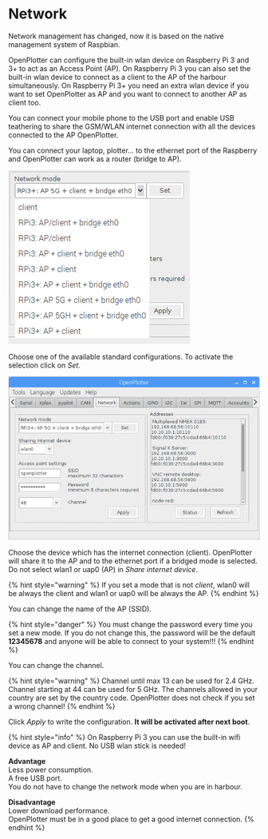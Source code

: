 # Network

Network management has changed, now it is based on the native management system of Raspbian.

OpenPlotter can configure the built-in wlan device on Raspberry Pi 3 and 3+ to act as an Access Point \(AP\). On Raspberry Pi 3 you can also set the built-in wlan device to connect as a client to the AP of the harbour simultaneously. On Raspberry Pi 3+ you need an extra wlan device if you want to set OpenPlotter as AP and you want to connect to another AP as client too.

You can connect your mobile phone to the USB port and enable USB teathering to share the GSM/WLAN internet connection with all the devices connected to the AP OpenPlotter.

You can connect your laptop, plotter... to the ethernet port of the Raspberry and OpenPlotter can work as a router \(bridge to AP\).

![](.gitbook/assets/network_modes.png)

Choose one of the available standard configurations. To activate the selection click on _Set_.

![](.gitbook/assets/network_ui.png)

Choose the device which has the internet connection \(client\). OpenPlotter will  share it to the AP and to the ethernet port if a bridged mode is selected. Do not select wlan1 or uap0 \(AP\) in _Share internet device_.

{% hint style="warning" %}
If you set a mode that is not _client_, wlan0 will be always the client and wlan1 or uap0 will be always the AP.
{% endhint %}

You can change the name of the AP \(SSID\).

{% hint style="danger" %}
You must change the password every time you set a new mode. If you do not change this, the password will be the default **12345678** and anyone will be able to connect to your system!!!
{% endhint %}

You can change the channel.

{% hint style="warning" %}
Channel until max 13 can be used for 2.4 GHz. Channel starting at 44 can be used for 5 GHz. The channels allowed in your country are set by the country code. OpenPlotter does not check if you set a wrong channel!
{% endhint %}

Click _Apply_ to write the configuration. **It will be activated after next boot**.

{% hint style="info" %}
On Raspberry Pi 3 you can use the built-in wifi device as AP and client. No USB wlan stick is needed!

**Advantage**  
Less power consumption.  
A free USB port.  
You do not have to change the network mode when you are in harbour.

**Disadvantage**  
Lower download performance.  
OpenPlotter must be in a good place to get a good internet connection.
{% endhint %}



